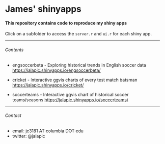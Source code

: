 James' shinyapps
=========

#### This repository contains code to reproduce my shiny apps

Click on a subfolder to access the `server.r` and `ui.r` for each shiny app.   

     
--------  
  
  
###### Contents

+ engsoccerbeta - Exploring historical trends in English soccer data
https://jalapic.shinyapps.io/engsoccerbeta/  
  
+ cricket - Interactive ggvis charts of every test match batsman
https://jalapic.shinyapps.io/cricket/  

+ soccerteams - Interactive ggvis chart of historical soccer teams/seasons
https://jalapic.shinyapps.io/soccerteams/


      
--------  

###### Contact

* email:  jc3181 AT columbia DOT edu
* twitter:  @jalapic
